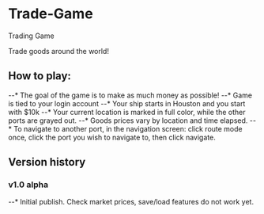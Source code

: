 # Trade-Game
Trading Game

Trade goods around the world!

## How to play:

--* The goal of the game is to make as much money as possible!
--* Game is tied to your login account
--* Your ship starts in Houston and you start with $10k
--* Your current location is marked in full color, while the other ports are grayed out.
--* Goods prices vary by location and time elapsed.
--* To navigate to another port, in the navigation screen:  click route mode once, click the port you wish to navigate to, then click navigate.

## Version history

### v1.0 alpha

--* Initial publish.  Check market prices, save/load features do not work yet.
